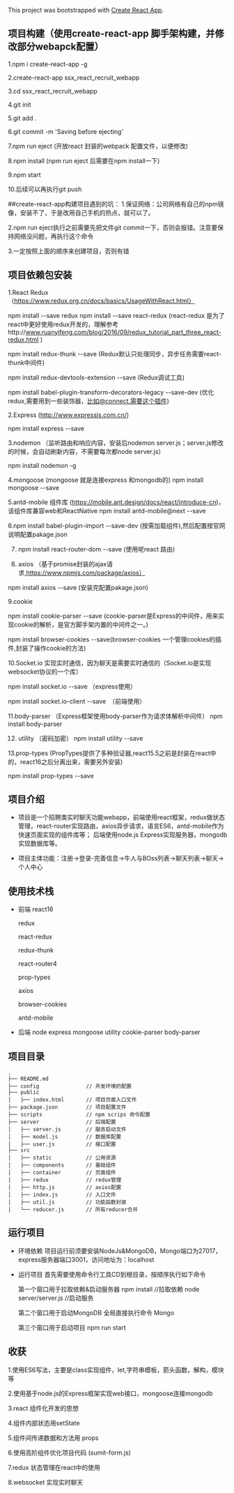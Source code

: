 This project was bootstrapped with [Create React App](https://github.com/facebook/create-react-app).

## 项目构建（使用create-react-app 脚手架构建，并修改部分webapck配置）
1.npm i create-react-app -g

2.create-react-app ssx_react_recruit_webapp

3.cd ssx_react_recruit_webapp

4.git init

5.git add .

6.git commit -m 'Saving before ejecting'

7.npm run eject (开放react 封装的webpack 配置文件，以便修改)

8.npm install (npm run eject 后需要在npm install一下)

9.npm start

10.后续可以再执行git push


##create-react-app构建项目遇到的坑：
1.保证网络：公司网络有自己的npm镜像，安装不了，于是改用自己手机的热点，就可以了。

2.npm run eject执行之前需要先把文件git commit一下，否则会报错。注意要保持网络没问题，再执行这个命令

3.一定按照上面的顺序来创建项目，否则有错

## 项目依赖包安装
1.React Redux （https://www.redux.org.cn/docs/basics/UsageWithReact.html）

npm install --save redux
npm install --save react-redux (react-redux 是为了react中更好使用redux开发的，理解参考http://www.ruanyifeng.com/blog/2016/09/redux_tutorial_part_three_react-redux.html )

npm install redux-thunk --save (Redux默认只处理同步，异步任务需要react-thunk中间件)

npm install redux-devtools-extension --save (Redux调试工具)

npm install babel-plugin-transform-decorators-legacy --save-dev (优化redux,需要用到一些装饰器，比如@connect.需要这个插件)

2.Express (http://www.expressjs.com.cn/)

npm install express --save

3.nodemon （监听路由和响应内容，安装后nodemon server.js；server.js修改的时候，会自动刷新内容，不需要每次都node server.js）

npm install nodemon -g

4.mongoose (mongoose 就是连接express 和mongodb的)
npm install mongoose --save

5.antd-mobile 组件库 (https://mobile.ant.design/docs/react/introduce-cn)，该组件库兼容web和ReactNative
npm install antd-mobile@next --save

6.npm install babel-plugin-import --save-dev (按需加载组件),然后配置按官网说明配置pakage.json

7.	npm install react-router-dom --save  (使用呢react 路由)

8. axios （基于promise封装的ajax请求,https://www.npmjs.com/package/axios）

npm install axios --save (安装完配置pakage.json)

9.cookie

npm install cookie-parser --save (cookie-parser是Express的中间件，用来实现cookie的解析，是官方脚手架内置的中间件之一。)

npm install browser-cookies --save(browser-cookies 一个管理cookies的插件,封装了操作cookie的方法)

10.Socket.io 实现实时通信，因为聊天是需要实时通信的（Socket.io是实现websocket协议的一个库）

npm install socket.io --save （express使用）

npm install socket.io-client --save　（前端使用）

11.body-parser （Express框架使用body-parser作为请求体解析中间件）
npm install body-parser


12. utility （密码加密）
npm install utility --save

13.prop-types (PropTypes提供了多种验证器,react15.5之前是封装在react中的，react16之后分离出来，需要另外安装)

npm install prop-types --save



## 项目介绍

- 项目是一个招聘类实时聊天功能webapp，前端使用react框架，redux做状态管理，react-router实现路由，axios异步请求，语言ES6，antd-mobile作为快速页面实现的组件库等；
后端使用node.js Express实现服务器，mongodb实现数据库等。

- 项目主体功能：注册->登录-完善信息->牛人与BOss列表->聊天列表->聊天->个人中心




## 使用技术栈
- 前端
react16

  redux

  react-redux

  redux-thunk

  react-router4

  prop-types

  axios

  browser-cookies

  antd-mobile

- 后端
  node
  express
  mongoose
  utility
  cookie-parser
  body-parser

## 项目目录
    .
    ├── README.md
    ├── config               // 开发环境的配置
    ├── public
    │   ├── index.html       // 项目页面入口文件
    ├── package.json         // 项目配置文件
    ├── scripts              // npm scrips 命令配置
    ├── server               // 后端配置
    │   ├── server.js        // 服务启动文件
    │   ├── model.js         // 数据库配置
    │   ├── user.js          // 接口配置
    ├── src
    │   ├── static           // 公用资源
    │   ├── components       // 基础组件
    │   ├── container        // 页面组件
    │   ├── redux            // redux管理
    │   ├── http.js	         // axios配置
    │   ├── index.js         // 入口文件
    │   ├── util.js          // 功能函数封装
    │   └── reducer.js       // 所有reducer合并
## 运行项目
- 环境依赖
  项目运行前须要安装NodeJs&MongoDB，Mongo端口为27017，express服务器端口3001，访问地址为：localhost
- 运行项目
  首先需要使用命令行工具CD到根目录，按顺序执行如下命令

  第一个窗口用于拉取依赖&启动服务器
  npm install //拉取依赖
  node server/server.js //启动服务

  第二个窗口用于启动MongoDB
  全局直接执行命令 Mongo

  第三个窗口用于启动项目
  npm run start


## 收获
1.使用ES6写法，主要是class实现组件，let,字符串模板，箭头函数，解构，模块等

2.使用基于node.js的Express框架实现web接口，mongoose连接mongodb

3.react 组件化开发的思想

4.组件内部状态用setState

5.组件间传递数据和方法用 props

6.使用高阶组件优化项目代码 (sumit-form.js)

7.redux 状态管理在react中的使用

8.websocket 实现实时聊天



